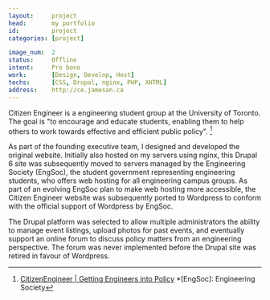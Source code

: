 ```yaml
---
layout:     project
head:       my portfolio
id:         project
categories: [project]

image_num:  2
status:     Offline
intent:     Pro bono
work:       [Design, Develop, Host]
techs:      [CSS, Drupal, nginx, PHP, XHTML]
address:    http://ce.jamesan.ca
---
```

Citizen Engineer is a engineering student group at the University of Toronto. The goal is "to encourage and educate students, enabling them to help others to work towards effective and efficient public policy". [^1]

As part of the founding executive team, I designed and developed the original website. Initially also hosted on my servers using nginx, this Drupal 6 site was subsequently moved to servers managed by the Engineering Society (EngSoc), the student government representing engineering students, who offers web hosting for all engineering campus groups. As part of an evolving EngSoc plan to make web hosting more accessible, the Citizen Engineer website was subsequently ported to Wordpress to conform with the official support of Wordpress by EngSoc.

The Drupal platform was selected to allow multiple administrators the ability to manage event listings, upload photos for past events, and eventually support an online forum to discuss policy matters from an engineering perspective. The forum was never implemented before the Drupal site was retired in favour of Wordpress.

[^1]: [CitizenEngineer | Getting Engineers into Policy](http://citizenengineer.skule.ca/)
*[EngSoc]: Engineering Society